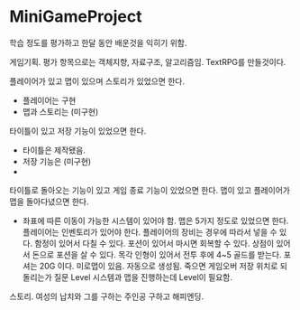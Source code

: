 # MiniGameProject
 학습 정도를 평가하고 한달 동안 배운것을 익히기 위함.

 게임기획.
 평가 항목으로는 객체지향, 자료구조, 알고리즘임.
 TextRPG를 만들것이다.

플레이어가 있고 맵이 있으며 스토리가 있었으면 한다.
- 플레이어는 구현
- 맵과 스토리는 (미구현)

타이틀이 있고 저장 기능이 있었으면 한다.
- 타이틀은 제작됐음.
- 저장 기능은 (미구현)
-
타이틀로 돌아오는 기능이 있고 게임 종료 기능이 있었으면 한다.
맵이 있고 플레이어가 맵을 돌아다녔으면 한다.
- 좌표에 따른 이동이 가능한 시스템이 있어야 함.
맵은 5가지 정도로 있었으면 한다.
플레이어는 인벤토리가 있어야 한다.
플레이어의 장비는 경우에 따라서 넣을 수 있다.
함정이 있어서 다칠 수 있다.
포션이 있어서 마시면 회복할 수 있다.
상점이 있어서 돈으로 포션을 살 수 있다.
목각 인형이 있어서 전투 후에 4~5 골드를 받는다.
포셔는 20G 이다.
미로맵이 있음. 자동으로 생성됨.
죽으면 게임오버
저장 위치로 되돌리는가 질문
Level 시스템과 맵을 진행하는데 Level이 필요함.

스토리.
여성의 납치와 그를 구하는 주인공 구하고 해피엔딩. 